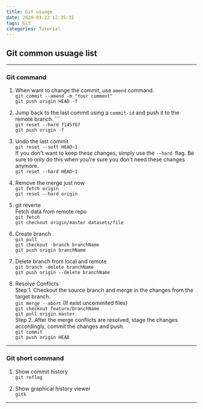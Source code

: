 ```yaml
---
title: Git usuage
date: 2020-03-22 12:35:31
tags: Git
categories: Tutorial
---
```

## **Git common usuage list**
<!-- more -->

---

 ### **Git command**
 1. When want to change the commit, use `amend` command.   
 `git commit --amend -m "Your comment"`  
 `git push origin HEAD -f` 
 
 
2. Jump back to the last commit using a `commit-id` and push it to the remote branch. ```  
`git reset --hard f145f6f`  
`git push origin -f` 


3.  Undo the last commit  
`git reset --soft HEAD~1`  
If you don't want to keep these changes, simply use the `--hard `flag. Be sure to only do this when you're sure you don't need these changes anymore.  
`git reset --hard HEAD~1`


4. Remove the merge just now  
`git fetch origin`  
`git reset --hard origin`


5. git reverte  
Fetch data from remote repo  
`git fetch`  
`git checkout origin/master datasets/file`
 
 
6. Create branch   
`git pull`  
`git checkout -branch branchName`  
`git push origin branchName`

7. Delete branch from local and remote   
`git branch -delete branchName`  
`git push origin --delete branchName`


8. Resolve Conflicts  
Step 1. Checkout the source branch and merge in the changes from the target branch.  
`git merge --abort`  (If exist uncommited files)   
`git checkout feature/branchName`   
`git pull origin master`  
Step 2. After the merge conflicts are resolved, stage the changes accordingly, commit the changes and push.  
`git commit`  
`git push origin HEAD`

---
 ### **Git short command** 
1. Show commit history   
`git reflog`

2. Show graphical history viewer   
`gitk`

---